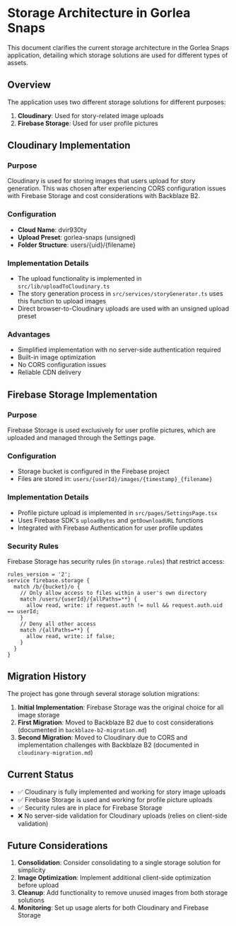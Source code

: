 # Storage Architecture in Gorlea Snaps

This document clarifies the current storage architecture in the Gorlea Snaps application, detailing which storage solutions are used for different types of assets.

## Overview

The application uses two different storage solutions for different purposes:

1. **Cloudinary**: Used for story-related image uploads
2. **Firebase Storage**: Used for user profile pictures

## Cloudinary Implementation

### Purpose
Cloudinary is used for storing images that users upload for story generation. This was chosen after experiencing CORS configuration issues with Firebase Storage and cost considerations with Backblaze B2.

### Configuration
- **Cloud Name**: dvir930ty
- **Upload Preset**: gorlea-snaps (unsigned)
- **Folder Structure**: users/{uid}/{filename}

### Implementation Details
- The upload functionality is implemented in `src/lib/uploadToCloudinary.ts`
- The story generation process in `src/services/storyGenerator.ts` uses this function to upload images
- Direct browser-to-Cloudinary uploads are used with an unsigned upload preset

### Advantages
- Simplified implementation with no server-side authentication required
- Built-in image optimization
- No CORS configuration issues
- Reliable CDN delivery

## Firebase Storage Implementation

### Purpose
Firebase Storage is used exclusively for user profile pictures, which are uploaded and managed through the Settings page.

### Configuration
- Storage bucket is configured in the Firebase project
- Files are stored in: `users/{userId}/images/{timestamp}_{filename}`

### Implementation Details
- Profile picture upload is implemented in `src/pages/SettingsPage.tsx`
- Uses Firebase SDK's `uploadBytes` and `getDownloadURL` functions
- Integrated with Firebase Authentication for user profile updates

### Security Rules
Firebase Storage has security rules (in `storage.rules`) that restrict access:
```
rules_version = '2';
service firebase.storage {
  match /b/{bucket}/o {
    // Only allow access to files within a user's own directory
    match /users/{userId}/{allPaths=**} {
      allow read, write: if request.auth != null && request.auth.uid == userId;
    }
    // Deny all other access
    match /{allPaths=**} {
      allow read, write: if false;
    }
  }
}
```

## Migration History

The project has gone through several storage solution migrations:

1. **Initial Implementation**: Firebase Storage was the original choice for all image storage
2. **First Migration**: Moved to Backblaze B2 due to cost considerations (documented in `backblaze-b2-migration.md`)
3. **Second Migration**: Moved to Cloudinary due to CORS and implementation challenges with Backblaze B2 (documented in `cloudinary-migration.md`)

## Current Status

- ✅ Cloudinary is fully implemented and working for story image uploads
- ✅ Firebase Storage is used and working for profile picture uploads
- ✅ Security rules are in place for Firebase Storage
- ❌ No server-side validation for Cloudinary uploads (relies on client-side validation)

## Future Considerations

1. **Consolidation**: Consider consolidating to a single storage solution for simplicity
2. **Image Optimization**: Implement additional client-side optimization before upload
3. **Cleanup**: Add functionality to remove unused images from both storage solutions
4. **Monitoring**: Set up usage alerts for both Cloudinary and Firebase Storage
